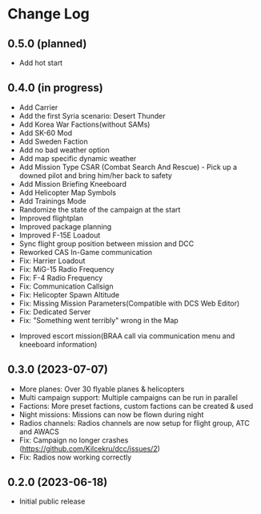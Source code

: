 # Change Log

## 0.5.0 (planned)
* Add hot start

## 0.4.0 (in progress)

- Add Carrier
- Add the first Syria scenario: Desert Thunder
- Add Korea War Factions(without SAMs)
- Add SK-60 Mod
- Add Sweden Faction
- Add no bad weather option
- Add map specific dynamic weather
- Add Mission Type CSAR (Combat Search And Rescue) - Pick up a downed pilot and bring him/her back to safety
- Add Mission Briefing Kneeboard
- Add Helicopter Map Symbols
- Add Trainings Mode
- Randomize the state of the campaign at the start
- Improved flightplan
- Improved package planning
- Improved F-15E Loadout
- Sync flight group position between mission and DCC
- Reworked CAS In-Game communication
- Fix: Harrier Loadout
- Fix: MiG-15 Radio Frequency
- Fix: F-4 Radio Frequency 
- Fix: Communication Callsign
- Fix: Helicopter Spawn Altitude
- Fix: Missing Mission Parameters(Compatible with DCS Web Editor)
- Fix: Dedicated Server
- Fix: "Something went terribly" wrong in the Map

* Improved escort mission(BRAA call via communication menu and kneeboard information)

## 0.3.0 (2023-07-07)

- More planes: Over 30 flyable planes & helicopters
- Multi campaign support: Multiple campaigns can be run in parallel
- Factions: More preset factions, custom factions can be created & used
- Night missions: Missions can now be flown during night
- Radios channels: Radios channels are now setup for flight group, ATC and AWACS
- Fix: Campaign no longer crashes (https://github.com/Kilcekru/dcc/issues/2)
- Fix: Radios now working correctly

## 0.2.0 (2023-06-18)

- Initial public release